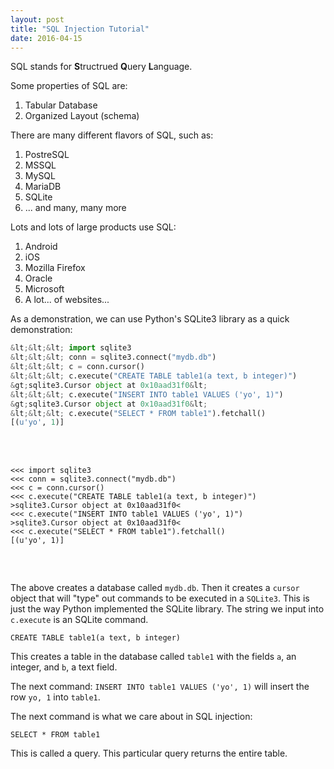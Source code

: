 ```yaml
---
layout: post
title: "SQL Injection Tutorial"
date: 2016-04-15
---
```


SQL stands for **S**tructrued **Q**uery **L**anguage.

Some properties of SQL are:

1. Tabular Database
2. Organized Layout (schema)

There are many different flavors of SQL, such as:

1. PostreSQL
2. MSSQL
3. MySQL
4. MariaDB
5. SQLite
6. ... and many, many more

Lots and lots of large products use SQL:

1. Android
2. iOS
3. Mozilla Firefox
4. Oracle
5. Microsoft
6. A lot... of websites...

As a demonstration, we can use Python's SQLite3 library as a quick demonstration:

```python
&lt;&lt;&lt; import sqlite3
&lt;&lt;&lt; conn = sqlite3.connect("mydb.db")
&lt;&lt;&lt; c = conn.cursor()
&lt;&lt;&lt; c.execute("CREATE TABLE table1(a text, b integer)")
&gt;sqlite3.Cursor object at 0x10aad31f0&lt;
&lt;&lt;&lt; c.execute("INSERT INTO table1 VALUES ('yo', 1)")
&gt;sqlite3.Cursor object at 0x10aad31f0&lt;
&lt;&lt;&lt; c.execute("SELECT * FROM table1").fetchall()
[(u'yo', 1)]
```

<pre>
    <div class="codeblock">
        <code class="python">
&lt;&lt;&lt; import sqlite3
&lt;&lt;&lt; conn = sqlite3.connect("mydb.db")
&lt;&lt;&lt; c = conn.cursor()
&lt;&lt;&lt; c.execute("CREATE TABLE table1(a text, b integer)")
&gt;sqlite3.Cursor object at 0x10aad31f0&lt;
&lt;&lt;&lt; c.execute("INSERT INTO table1 VALUES ('yo', 1)")
&gt;sqlite3.Cursor object at 0x10aad31f0&lt;
&lt;&lt;&lt; c.execute("SELECT * FROM table1").fetchall()
[(u'yo', 1)]
    </code>
  </div>
</pre>

The above creates a database called `mydb.db`. Then it creates a `cursor` object
that will "type" out commands to be executed in a `SQLite3`. This is just the
way Python implemented the SQLite library. The string we input into `c.execute`
is an SQLite command.

```
CREATE TABLE table1(a text, b integer)
```

This creates a table in the database called `table1` with the fields `a`, an
integer, and `b`, a text field.

The next command: `INSERT INTO table1 VALUES ('yo', 1)` will insert the row `yo, 1`
into `table1`.

The next command is what we care about in SQL injection:

```
SELECT * FROM table1
```
This is called a query. This particular query returns the entire table.

